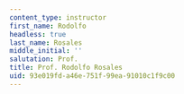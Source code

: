 ```yaml
---
content_type: instructor
first_name: Rodolfo
headless: true
last_name: Rosales
middle_initial: ''
salutation: Prof.
title: Prof. Rodolfo Rosales
uid: 93e019fd-a46e-751f-99ea-91010c1f9c00
---
```

